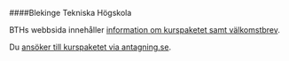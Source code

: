 ####Blekinge Tekniska Högskola

BTHs webbsida innehåller [information om kurspaketet samt välkomstbrev](https://www.bth.se/kurspaket/KP651/20182/).

Du [ansöker till kurspaketet via antagning.se](https://www.antagning.se/se/search?period=3&freeText=BTH-KP651).
